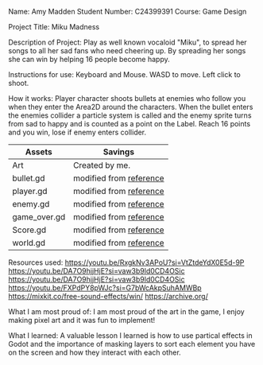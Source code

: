 Name: Amy Madden
Student Number: C24399391
Course: Game Design

Project Title: Miku Madness

Description of Project:
Play as well known vocaloid "Miku", to spread her songs to all her sad fans who need cheering up. By spreading her songs she can win by helping 16 people become happy.

Instructions for use:
Keyboard and Mouse. WASD to move. Left click to shoot.

How it works:
Player character shoots bullets at enemies who follow you when they enter the Area2D around the characters. When the bullet enters the enemies collider a particle system is called and the enemy sprite turns from sad to happy and is counted as a point on the Label. Reach 16 points and you win, lose if enemy enters collider.


| Assets       | Savings |
| ----------- | ------- |
| Art         | Created by me.|
| bullet.gd   | modified from [reference](https://www.youtube.com/watch?v=RxgkNv3APoU)|
| player.gd   | modified from [reference](https://www.youtube.com/watch?v=DA7O9hjjHjE)|
| enemy.gd    | modified from [reference](https://www.youtube.com/watch?v=FXPdPY8pWJc)|
| game_over.gd| modified from [reference](https://www.youtube.com/watch?v=aPN7k7irDnY&t=1539s)|
| Score.gd    | modified from [reference](https://www.youtube.com/watch?v=RxgkNv3APoU)|
| world.gd    | modified from [reference](https://www.youtube.com/watch?v=DA7O9hjjHjE)|


Resources used:
https://youtu.be/RxgkNv3APoU?si=VtZtdeYdX0E5d-9P
https://youtu.be/DA7O9hjjHjE?si=vaw3b9ld0CD4OSic
https://youtu.be/DA7O9hjjHjE?si=vaw3b9ld0CD4OSic
https://youtu.be/FXPdPY8pWJc?si=G7bWcAkpSuhAMWBp
https://mixkit.co/free-sound-effects/win/
https://archive.org/

What I am most proud of: 
I am most proud of the art in the game, I enjoy making pixel art and it was fun to implement!

What I learned:
A valuable lesson I learned is how to use partical effects in Godot and the importance of masking layers to sort each element you have on the screen and how they interact with each other.

